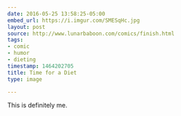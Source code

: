 ```yaml
---
date: 2016-05-25 13:58:25-05:00
embed_url: https://i.imgur.com/SMESqHc.jpg
layout: post
source: http://www.lunarbaboon.com/comics/finish.html
tags:
- comic
- humor
- dieting
timestamp: 1464202705
title: Time for a Diet
type: image

---
```

This is definitely me.